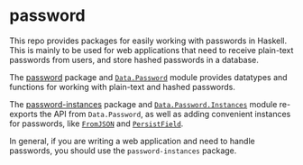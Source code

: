 
# password

This repo provides packages for easily working with passwords in Haskell.  This
is mainly to be used for web applications that need to receive plain-text
passwords from users, and store hashed passwords in a database.

The [password](./password) package and
[`Data.Password`](http://hackage.haskell.org/package/password/docs/Data-Password.html)
module provides datatypes and functions for working with plain-text and hashed
passwords.

The [password-instances](./password-instances) package and
[`Data.Password.Instances`](http://hackage.haskell.org/package/password-instances/docs/Data-Password-Instances.html)
module re-exports the API from `Data.Password`, as well as adding convenient
instances for passwords, like
[`FromJSON`](http://hackage.haskell.org/package/aeson/docs/Data-Aeson.html#t:FromJSON)
and
[`PersistField`](http://hackage.haskell.org/package/persistent/docs/Database-Persist-Class.html#t:PersistEntity).

In general, if you are writing a web application and need to handle passwords,
you should use the `password-instances` package.

